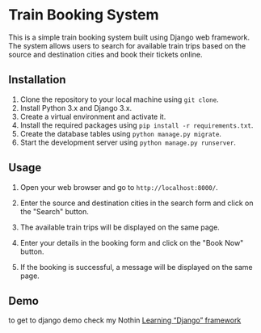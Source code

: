 

# Train Booking System

This is a simple train booking system built using Django web framework. The system allows users to search for available train trips based on the source and destination cities and book their tickets online.

## Installation

1. Clone the repository to your local machine using `git clone`.
2. Install Python 3.x and Django 3.x.
3. Create a virtual environment and activate it.
4. Install the required packages using `pip install -r requirements.txt`.
5. Create the database tables using `python manage.py migrate`.
6. Start the development server using `python manage.py runserver`.

## Usage

1. Open your web browser and go to `http://localhost:8000/`.
2. Enter the source and destination cities in the search form and click on the "Search" button.
3. The available train trips will be displayed on the same page.

4. Enter your details in the booking form and click on the "Book Now" button.
5. If the booking is successful, a message will be displayed on the same page.

## Demo 

to get to django demo check my Nothin  [Learning “Django” framework ](https://strong-salt-81d.notion.site/Learning-Django-framework-8f984238763747a5a5b713baf6517c8a)


